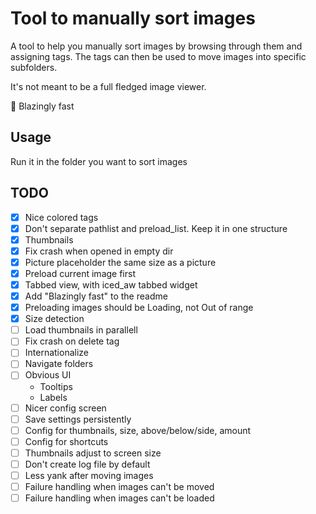# Tool to manually sort images

A tool to help you manually sort images by browsing through them and assigning tags. The tags can then be used to move images into specific subfolders.

It's not meant to be a full fledged image viewer.

🚀 Blazingly fast

## Usage

Run it in the folder you want to sort images

## TODO

- [x] Nice colored tags
- [x] Don't separate pathlist and preload_list. Keep it in one structure
- [x] Thumbnails
- [x] Fix crash when opened in empty dir
- [x] Picture placeholder the same size as a picture
- [x] Preload current image first
- [x] Tabbed view, with iced_aw tabbed widget
- [x] Add "Blazingly fast" to the readme
- [x] Preloading images should be Loading, not Out of range
- [x] Size detection
- [ ] Load thumbnails in parallell
- [ ] Fix crash on delete tag
- [ ] Internationalize
- [ ] Navigate folders
- [ ] Obvious UI
    - Tooltips
    - Labels
- [ ] Nicer config screen
- [ ] Save settings persistently
- [ ] Config for thumbnails, size, above/below/side, amount
- [ ] Config for shortcuts
- [ ] Thumbnails adjust to screen size
- [ ] Don't create log file by default
- [ ] Less yank after moving images
- [ ] Failure handling when images can't be moved
- [ ] Failure handling when images can't be loaded
